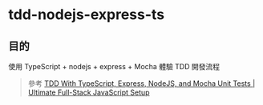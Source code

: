 # tdd-nodejs-express-ts

## 目的
使用 TypeScript + nodejs + express + Mocha 體驗 TDD 開發流程

> 參考 [TDD With TypeScript, Express, NodeJS, and Mocha Unit Tests | Ultimate Full-Stack JavaScript Setup
](https://www.youtube.com/watch?v=QVxxgEyZt9Y)
